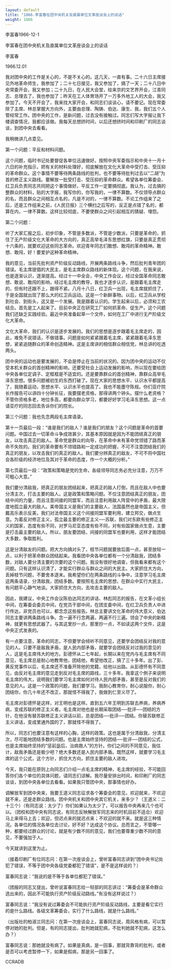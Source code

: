 ```yaml
---
layout: default
title: "1866.李富春在团中央机关及直属单位文革座谈会上的谈话"
weight: 1866
---
```


李富春1966-12-1

李富春在团中央机关及直属单位文革座谈会上的谈话

李富春

1966.12.01

我对团中央的工作是关心的，不是不关心的。这几天，一直有事。二十六日主席接见外地革命师生，我参加了；二十七日接见，我又参加了，搞了一天；二十八日中央常委开会，我又参加；二十九日，在人民大会堂，给来京的文艺界开会，江青同志、总理去了，我也参加了；昨天在工人体育场开了一万多外地工人的大会，我又参加了。今天不开会了，我来找大家开会，和同志们谈谈心，请不要记。现在常委除了主席、林总掌握大方向外，主要由总理、陶铸、伯达、康生、我，我们五个人管经常工作。团中央的工作，是新问题，过去没有接触过。同志们写大字报让我下楼调查情况，我都应该做。我每天总想挤时间，以后还想挤时间和印刷厂的同志谈谈，到团中央去看看。

我稍微讲几点意见。

第一个问题：平反和材料问题。

这个问题，临时书记处要督促各单位迅速做好。按照中央军委指示和中央十一月十六日的补充指示，把有关的材料处理好，彻底解放在文化大革命中受打击、受压抑的革命群众。这个事情不要等待两条路线的批判，也不要等待批判过去以“二胡”为首的修正主义路线。要解放一批受打击、受压抑的革命群众。希望各单位筹委会、红卫兵负责同志共同把这个事情做好。平反工作一定要搞彻底。我认为，过去搞的整群众的材料，贴的大字报，我写你的，你写我的，一律不算数。不仅领导点群众的名，而且群众之间相互点名的，凡是不对的，一律不算数。不论工作组来了之后，还是工作组来之前，《人民日报》三个横扫之后写的，反正是点错了名的，都算在内，一律不算数。这样比较彻底，不要使群众之间引起相互的猜疑、埋怨。

第二个问题：

听了大家汇报之后，初步印象，不管是多数派，不管是少数派，只要是革命的，抓住了无产阶级文化大革命的大方向的，真正高举毛泽东思想红旗，只要是真正贯彻十六条的，就要欢迎这些同志革命。欢迎青年同志们敢想、敢闯的革命精神。敢想、敢闯，好！要爱护这种革命精神。

我的意见，当前先批判资产阶级反动路线，开展两条路线斗争，然后批判青年团的错误。毛主席提倡的大民主，是毛主席群众路线的新体现。这个问题，在我来说，也是逐渐认识，逐渐提高。经过十一中全会，中央工作会议，经过全国革命同志敢想、敢说、敢闯的影响，经过毛主席的教导，我也才逐步认识，是跟着毛主席走的，但有时还跟不上，跟得不紧。八月十八日，红卫兵一出现，毛主席就抓住了，于是全国就出现了那么大的红卫兵运动。这是一个新鲜事物。以后，红卫兵从学校到社会、到街头，这又是一个发展。我是跟着认识的。学生起来以后，必须和工农结合。首先是工人起来了。目前中央正在研究工厂如何抓革命、促生产。这个问题我们还缺乏实践经验。最近中央准备起草一个文件，如何在工厂中进行无产阶级文化大革命。

文化大革命，我们的认识是逐步发展的。我们的思想是逐步跟着毛主席走的，因此，难免不说错话，不做错事。问题是如何紧紧跟着毛主席，紧紧跟着毛泽东思想，紧紧追随群众的革命创造精神。这是主席讲的相信群众相信党，林总讲的吃透两头。

团中央的运动也是要发展的，不会是停止在当前的状况的。因为团中央的运动不仅受本机关群众的首创精神的影响，还要受社会上运动发展的影响，所以现在要给团中央各单位定调子、定框框是不适宜的。还是要靠群众的首创精神，靠群众高举毛泽东思想。很多问题被初生的东西打破了。现在大家的思想水平、认识水平都提高了，我随着运动，思想水平、认识水平也提高了。我也不能墨守陈规。你们亚疗院长作报告可以讲四十分钟长征，我要摆老资格，那得讲两个钟头。摆什么老资格？不管你资格多老，地位多高，都要向群众学习，都要好好学习毛泽东思想。这一点请亚疗的同志回去告诉你们的院长。

第三个问题：我也先念两段毛主席语录。

第十一页最后一段：“谁是我们的敌人？谁是我们的朋友？这个问题是革命的首要问题。中国过去一切革命斗争成效甚少，其基本原因就是因为不能团结真正的朋友，以攻击真正的敌人。革命党是群众的向导，在革命中未有革命党领错了路而革命不失败的。我们的革命要有不领错路和一定成功的把握，不可不注意团结我们的真正的朋友，以攻击我们的真正的敌人。我们要分辨真正的敌友，不可不将中国社会各阶级的经济地位及其对于革命的态度，作一个大概的分析。”

第七页最后一段：“政策和策略是党的生命，各级领导同志务必充分注意，万万不可粗心大意。”

我们要分清敌我，把真正的朋友团结起来，把真正的敌人打倒，而且在敌人中也要分清主次，打击主要的敌人。这是政策和策略问题。不仅注意团结真正的朋友，团结中间的力量，而且注意间接的同盟军，而且注意利用敌人阵营中的矛盾，最大限度地孤立最大的敌人。美帝国主义是我们的主要敌人，法国虽然也是帝国主义，但戴高乐表示反美，我们对法帝国主义这个间接同盟军要利用，建立邦交，做点生意。为着反对修正主义，孤立最主要的修正主义──苏联，我们对东欧有些修正主义的国家，态度有些不同，对罗马尼亚态度有些不同，对有些国家做点生意，主要是打击最主要的敌人。所以，朋友要团结，间接的同盟军也要利用，这样才能团结大多数，争取胜利。

这是分清敌友的问题。把大方向搞对头了，枝节问题就要放后面一点，甚至放轻一点，以利于把革命群众团结起来。我看团中央各单位都有一个分清敌我，团结多数，对敌人要分清主要的次要的这个问题。我没有很好地调查，但我看来都有这个问题。只有这样认识清了，才能实行群众与群众之间的大民主。大家抓住大方向，丢掉枝节问题，不要舍本逐末。我希望你们在两条路线的斗争中，注意学习毛主席这两条语录，分清敌我，团结多数。要按照毛主席的思想，在群众中实行大民主，有问题平心静气地谈。大家抓住大方向，去攻击主要的敌人。

因此，我建议，中央工作会议陈伯达同志的讲话、林彪同志的报告，在文革小组长中间，在筹委会委员中间，在党员干部中间，在团支委中间，在红卫兵负责人中进行传达，非党员也可以，都念念这些报告。林总主要讲文化革命的伟大意义，伯达同志主要讲两条路线斗争。念一遍不行念两遍，两遍不行三遍。领会了中央的新精神，就更有思想武器了。与其这里抄一点，那里抄一点，不如读这两个文件，这是中央正式发表的。

有一点要注意，革命的同志，不但要学会倾听不同意见，还要学会团结反对我的意见的人。只要不是敌我矛盾，是人民内部矛盾，就要学会团结反对过我的意见的人，这是毛主席伟大的地方。彭德怀从二七年起，长期以来在党内与毛主席有不同意见，毛主席总是耐心地教育他，团结他，希望他改正，搞了三十多年。出了彭、黄反党事件以后，毛主席还不准备开除他的党籍，给他以出路。从彭德怀有不同意见，由反对毛主席的意见走到反对毛主席的路线，三十多年。我拿这个例子来说明毛主席的伟大，说明我们要学习毛主席如何对待人民内部矛盾，甚至是反对我们的意见的人。这是一个政策的问题，我们要学习。我耐心教育你，耐心说服你，耐心团结你，你几十年还不改正，那就怪不得我了，我做到仁至义尽了。

毛主席对彭德怀是这样，对王明也是这样。直到五六年王明到苏联去养病，养病养病，变成苏联的修正主义者。毛主席对他也是长期采取团结──批评──团结的方针，在他没有替苏联修正主义讲话以前，总是团结──批评──团结。你替苏联修正主义讲话，变成里通外国的了，那就怪不得我了。

所以，同志们也要注意有这样的心胸，这样的政策。这也是属于分清敌我，分清主次，尽可能地团结多数的问题。也是主席始终坚持的团结──批评──团结的公式，也是主席始终坚持的“惩前毖后，治病救人”的方针。你们之间的不同意见，我估计，敌我矛盾还是极少吧？绝大多数还是人民内部矛盾。既然这样，就要学习毛主席的这个公式，这个方针，抓住大方向，抓住主要的敌人进攻。

今天，我只能在原则上向同志们介绍一点毛主席的精神，毛主席的经验，不可能回答你们各个单位的具体问题，请同志们谅解。我尽量安排出时间，和印刷厂的同志谈谈，到团中央各单位去看看。如果我只管团中央，那事情也好办。

调解放军到团中央来，我要王道义同志征求各个筹委会的意见，欢迎就来，不欢迎就不来，还是走群众路线。团中央机关和团中央其它机关，来多少？（王道义：二十三个）（有同志说：太少了）你们如果认为太少了，可以报告中央再来几个也可以。（团校和团中央有同志说，有同志反映解放军同志来的时机目前不适合）欢迎马上来得马上去；欢迎，但迟点来的就迟点来；不欢迎的就不来。就是这三种情况。各单位的情况各单位去讨论，好不好？达成这个协议。总而言之，不管哪一种，都要经过群众的讨论，就是有少数不同的意见，我们也要尊重少数不同的意见，不要强加于人。

今天就讲到这里为止。

（接着印刷厂有位同志问：在第一次座谈会上，曾听富春同志讲到“团中央书记处犯了错误，不等于团中央各级党委都犯了错误”，是不是这样说的？）

富春同志说：“我说的是不等于各单位都犯了错误。”

（团报的同志又提出，曾听说富春同志给一轻部的同志讲过：“筹委会是革命群众选出来的，因此不可能执行资产阶级反动路线。”有没有这样说过？）

富春同志说：“我没有说过筹委会不可能执行资产阶级反动路线，主要是看它实行的是什么路线。各级文革筹委会，实行了什么路线，就是什么路线。”

（出版社的柏淑兰同志问：在第一次座谈会上，富春同志说，周风格有病，可以暂停对她的批判。但是，有的同志提出，批判她就犯病，不批判她就不犯病，这怎么办？）

富春同志说：那她就没有病了。如果是真病，是一回事，那就背靠背的批判，或者是否可以考虑暂停一下，如果是假病，那是另一回事了。

CCRADB

